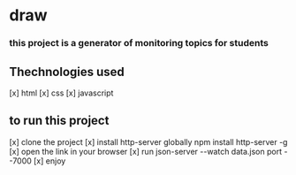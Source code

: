 # draw

### this project is a generator of monitoring topics for students

## Thechnologies used

[x] html
[x] css
[x] javascript

## to run this project

[x] clone the project
[x] install http-server globally npm install http-server -g
[x] open the link in your browser
[x] run json-server --watch data.json port --7000
[x] enjoy


